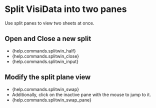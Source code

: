 # Split VisiData into two panes

Use split panes to view two sheets at once.

## Open and Close a new split

- {help.commands.splitwin_half}
- {help.commands.splitwin_close}
- {help.commands.splitwin_input}

## Modify the split plane view

- {help.commands.splitwin_swap}
- Additionally, click on the inactive pane with the mouse to jump to it.
- {help.commands.splitwin_swap_pane}
